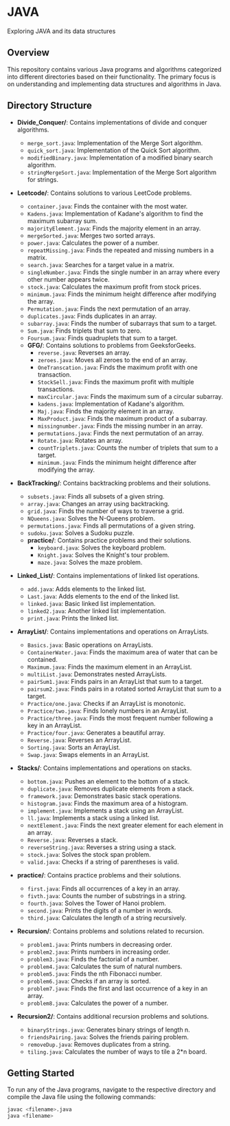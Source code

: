 # JAVA
Exploring JAVA and its data structures

## Overview
This repository contains various Java programs and algorithms categorized into different directories based on their functionality. The primary focus is on understanding and implementing data structures and algorithms in Java.

## Directory Structure
- **Divide_Conquer/**: Contains implementations of divide and conquer algorithms.
  - `merge_sort.java`: Implementation of the Merge Sort algorithm.
  - `quick_sort.java`: Implementation of the Quick Sort algorithm.
  - `modifiedBinary.java`: Implementation of a modified binary search algorithm.
  - `stringMergeSort.java`: Implementation of the Merge Sort algorithm for strings.

- **Leetcode/**: Contains solutions to various LeetCode problems.
  - `container.java`: Finds the container with the most water.
  - `Kadens.java`: Implementation of Kadane's algorithm to find the maximum subarray sum.
  - `majorityElement.java`: Finds the majority element in an array.
  - `mergeSorted.java`: Merges two sorted arrays.
  - `power.java`: Calculates the power of a number.
  - `repeatMissing.java`: Finds the repeated and missing numbers in a matrix.
  - `search.java`: Searches for a target value in a matrix.
  - `singleNumber.java`: Finds the single number in an array where every other number appears twice.
  - `stock.java`: Calculates the maximum profit from stock prices.
  - `minimum.java`: Finds the minimum height difference after modifying the array.
  - `Permutation.java`: Finds the next permutation of an array.
  - `duplicates.java`: Finds duplicates in an array.
  - `subarray.java`: Finds the number of subarrays that sum to a target.
  - `Sum.java`: Finds triplets that sum to zero.
  - `Foursum.java`: Finds quadruplets that sum to a target.
  - **GFG/**: Contains solutions to problems from GeeksforGeeks.
    - `reverse.java`: Reverses an array.
    - `zeroes.java`: Moves all zeroes to the end of an array.
    - `OneTranscation.java`: Finds the maximum profit with one transaction.
    - `StockSell.java`: Finds the maximum profit with multiple transactions.
    - `maxCircular.java`: Finds the maximum sum of a circular subarray.
    - `kadens.java`: Implementation of Kadane's algorithm.
    - `Maj.java`: Finds the majority element in an array.
    - `MaxProduct.java`: Finds the maximum product of a subarray.
    - `missingnumber.java`: Finds the missing number in an array.
    - `permutations.java`: Finds the next permutation of an array.
    - `Rotate.java`: Rotates an array.
    - `countTriplets.java`: Counts the number of triplets that sum to a target.
    - `minimum.java`: Finds the minimum height difference after modifying the array.

- **BackTracking/**: Contains backtracking problems and their solutions.
  - `subsets.java`: Finds all subsets of a given string.
  - `array.java`: Changes an array using backtracking.
  - `grid.java`: Finds the number of ways to traverse a grid.
  - `NQueens.java`: Solves the N-Queens problem.
  - `permutations.java`: Finds all permutations of a given string.
  - `sudoku.java`: Solves a Sudoku puzzle.
  - **practice/**: Contains practice problems and their solutions.
    - `keyboard.java`: Solves the keyboard problem.
    - `Knight.java`: Solves the Knight's tour problem.
    - `maze.java`: Solves the maze problem.

- **Linked_List/**: Contains implementations of linked list operations.
  - `add.java`: Adds elements to the linked list.
  - `Last.java`: Adds elements to the end of the linked list.
  - `linked.java`: Basic linked list implementation.
  - `linked2.java`: Another linked list implementation.
  - `print.java`: Prints the linked list.

- **ArrayList/**: Contains implementations and operations on ArrayLists.
  - `Basics.java`: Basic operations on ArrayLists.
  - `ContainerWater.java`: Finds the maximum area of water that can be contained.
  - `Maximum.java`: Finds the maximum element in an ArrayList.
  - `multiList.java`: Demonstrates nested ArrayLists.
  - `pairSum1.java`: Finds pairs in an ArrayList that sum to a target.
  - `pairsum2.java`: Finds pairs in a rotated sorted ArrayList that sum to a target.
  - `Practice/one.java`: Checks if an ArrayList is monotonic.
  - `Practice/two.java`: Finds lonely numbers in an ArrayList.
  - `Practice/three.java`: Finds the most frequent number following a key in an ArrayList.
  - `Practice/four.java`: Generates a beautiful array.
  - `Reverse.java`: Reverses an ArrayList.
  - `Sorting.java`: Sorts an ArrayList.
  - `Swap.java`: Swaps elements in an ArrayList.

- **Stacks/**: Contains implementations and operations on stacks.
  - `bottom.java`: Pushes an element to the bottom of a stack.
  - `duplicate.java`: Removes duplicate elements from a stack.
  - `framework.java`: Demonstrates basic stack operations.
  - `histogram.java`: Finds the maximum area of a histogram.
  - `implement.java`: Implements a stack using an ArrayList.
  - `ll.java`: Implements a stack using a linked list.
  - `nextElement.java`: Finds the next greater element for each element in an array.
  - `Reverse.java`: Reverses a stack.
  - `reverseString.java`: Reverses a string using a stack.
  - `stock.java`: Solves the stock span problem.
  - `valid.java`: Checks if a string of parentheses is valid.

- **practice/**: Contains practice problems and their solutions.
  - `first.java`: Finds all occurrences of a key in an array.
  - `fivth.java`: Counts the number of substrings in a string.
  - `fourth.java`: Solves the Tower of Hanoi problem.
  - `second.java`: Prints the digits of a number in words.
  - `third.java`: Calculates the length of a string recursively.

- **Recursion/**: Contains problems and solutions related to recursion.
  - `problem1.java`: Prints numbers in decreasing order.
  - `problem2.java`: Prints numbers in increasing order.
  - `problem3.java`: Finds the factorial of a number.
  - `problem4.java`: Calculates the sum of natural numbers.
  - `problem5.java`: Finds the nth Fibonacci number.
  - `problem6.java`: Checks if an array is sorted.
  - `problem7.java`: Finds the first and last occurrence of a key in an array.
  - `problem8.java`: Calculates the power of a number.

- **Recursion2/**: Contains additional recursion problems and solutions.
  - `binaryStrings.java`: Generates binary strings of length n.
  - `friendsPairing.java`: Solves the friends pairing problem.
  - `removeDup.java`: Removes duplicates from a string.
  - `tiling.java`: Calculates the number of ways to tile a 2*n board.

## Getting Started
To run any of the Java programs, navigate to the respective directory and compile the Java file using the following commands:

```sh
javac <filename>.java
java <filename>
